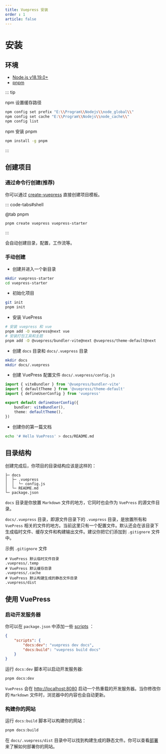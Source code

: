 ```yaml
---
title: Vuepress 安装
order : 1
article: false
---
```


# 安装

## 环境

* [Node.js v18.19.0+](https://nodejs.org/)
* [pnpm](https://pnpm.io/zh/)

::: tip

npm 设置缓存路径

```bash
npm config set prefix "E:\\Program\\Nodejs\\node_global\\"
npm config set cache "E:\\Program\\Nodejs\\node_cache\\"
npm config list
```

npm 安装 pnpm

```bash
npm install -g pnpm
```
:::

## 创建项目

### 通过命令行创建(推荐)

你可以通过 [create-vuepress](https://www.npmjs.com/package/create-vuepress) 直接创建项目模板。

::: code-tabs#shell

@tab pnpm

```bash
pnpm create vuepress vuepress-starter
```

:::

会自动创建目录，配置，工作流等。

### 手动创建

- 创建并进入一个新目录

```bash
mkdir vuepress-starter
cd vuepress-starter
```

- 初始化项目

```bash
git init
pnpm init
```

- 安装 VuePress

```bash
# 安装 vuepress 和 vue
pnpm add -D vuepress@next vue
# 安装打包工具和主题
pnpm add -D @vuepress/bundler-vite@next @vuepress/theme-default@next
```

- 创建 `docs` 目录和 `docs/.vuepress` 目录

```bash
mkdir docs
mkdir docs/.vuepress
```

- 创建 VuePress 配置文件 `docs/.vuepress/config.js`

```ts
import { viteBundler } from '@vuepress/bundler-vite'
import { defaultTheme } from '@vuepress/theme-default'
import { defineUserConfig } from 'vuepress'

export default defineUserConfig({
    bundler: viteBundler(),
    theme: defaultTheme(),
})
```

- 创建你的第一篇文档

```bash
echo '# Hello VuePress' > docs/README.md
```

## 目录结构

创建完成后，你项目的目录结构应该是这样的：

```
├─ docs
│  ├─ .vuepress
│  │  └─ config.js
│  └─ README.md
└─ package.json
```

`docs` 目录是你放置 `Markdown` 文件的地方，它同时也会作为 `VuePress` 的源文件目录。

`docs/.vuepress` 目录，即源文件目录下的 `.vuepress` 目录，是放置所有和 `VuePress` 相关的文件的地方。当前这里只有一个配置文件。默认还会在该目录下生成临时文件、缓存文件和构建输出文件。建议你把它们添加到 `.gitignore` 文件中。

示例 `.gitignore` 文件

```
# VuePress 默认临时文件目录
.vuepress/.temp
# VuePress 默认缓存目录
.vuepress/.cache
# VuePress 默认构建生成的静态文件目录
.vuepress/dist
```

## 使用 VuePress

### 启动开发服务器

你可以在 `package.json` 中添加一些 [scripts](https://classic.yarnpkg.com/zh-Hans/docs/package-json#toc-scripts) ：

```json
{
    "scripts": {
        "docs:dev": "vuepress dev docs",
        "docs:build": "vuepress build docs"
    }
}
```

运行 `docs:dev` 脚本可以启动开发服务器:

```bash
pnpm docs:dev
```

`VuePress` 会在 [http://localhost:8080](http://localhost:8080) 启动一个热重载的开发服务器。当你修改你的 `Markdown` 文件时，浏览器中的内容也会自动更新。

### 构建你的网站

运行 `docs:build` 脚本可以构建你的网站：

```bash
pnpm docs:build
```

在 `docs/.vuepress/dist` 目录中可以找到构建生成的静态文件。你可以查看[部署](./VuePress_Deployment.md)来了解如何部署你的网站。